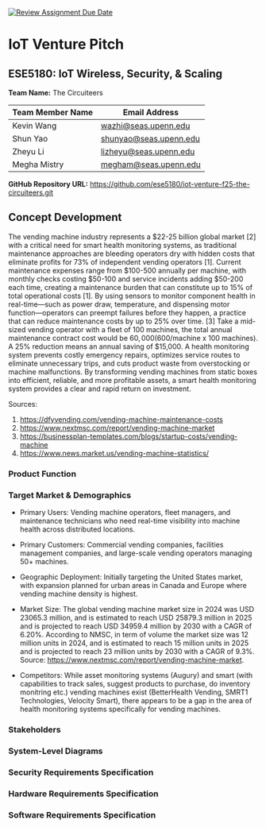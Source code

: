 [![Review Assignment Due Date](https://classroom.github.com/assets/deadline-readme-button-22041afd0340ce965d47ae6ef1cefeee28c7c493a6346c4f15d667ab976d596c.svg)](https://classroom.github.com/a/9GQ6o4cu)
# IoT Venture Pitch
## ESE5180: IoT Wireless, Security, & Scaling

**Team Name:** The Circuiteers

| Team Member Name | Email Address         |
|------------------|-----------------------|
| Kevin Wang       | wazhi@seas.upenn.edu  |
| Shun Yao         |shunyao@seas.upenn.edu |
| Zheyu Li         |lizheyu@seas.upenn.edu |
| Megha Mistry     | megham@seas.upenn.edu |

**GitHub Repository URL:** https://github.com/ese5180/iot-venture-f25-the-circuiteers.git

## Concept Development

The vending machine industry represents a $22-25 billion global market [2] with a critical need for smart health monitoring systems, as traditional maintenance approaches are bleeding operators dry with hidden costs that eliminate profits for 73% of independent vending operators [1]. Current maintenance expenses range from $100-500 annually per machine, with monthly checks costing $50-100 and service incidents adding $50-200 each time, creating a maintenance burden that can constitute up to 15% of total operational costs [1]. By using sensors to monitor component health in real-time—such as power draw, temperature, and dispensing motor function—operators can preempt failures before they happen, a practice that can reduce maintenance costs by up to 25% over time. [3] Take a mid-sized vending operator with a fleet of 100 machines, the total annual maintenance contract cost would be $60,000 ($600/machine x 100 machines). A 25% reduction means an annual saving of $15,000. A health monitoring system prevents costly emergency repairs, optimizes service routes to eliminate unnecessary trips, and cuts product waste from overstocking or machine malfunctions. By transforming vending machines from static boxes into efficient, reliable, and more profitable assets, a smart health monitoring system provides a clear and rapid return on investment.



Sources:
1. https://dfyvending.com/vending-machine-maintenance-costs
2. https://www.nextmsc.com/report/vending-machine-market
3. https://businessplan-templates.com/blogs/startup-costs/vending-machine
4. https://www.news.market.us/vending-machine-statistics/ 


### Product Function

### Target Market & Demographics


- Primary Users: Vending machine operators, fleet managers, and maintenance technicians who need real-time visibility into machine health across distributed locations.

- Primary Customers: Commercial vending companies, facilities management companies, and large-scale vending operators managing 50+ machines.

- Geographic Deployment: Initially targeting the United States market, with expansion planned for urban areas in Canada and Europe where vending machine density is highest.

- Market Size: The global vending machine market size in 2024 was USD 23065.3 million, and is estimated to reach USD 25879.3 million in 2025 and is projected to reach USD 34959.4 million by 2030 with a CAGR of 6.20%. According to NMSC, in term of volume the market size was 12 million units in 2024, and is estimated to reach 15 million units in 2025 and is projected to reach 23 million units by 2030 with a CAGR of 9.3%. Source: https://www.nextmsc.com/report/vending-machine-market.

- Competitors: While asset monitoring systems (Augury) and smart (with capabilities to track sales, suggest products to purchase, do inventory monitring etc.) vending machines  exist (BetterHealth Vending, SMRT1 Technologies, Velocity Smart), there appears to be a gap in the area of health monitoring systems specifically for vending machines.




### Stakeholders

### System-Level Diagrams

### Security Requirements Specification

### Hardware Requirements Specification


### Software Requirements Specification
